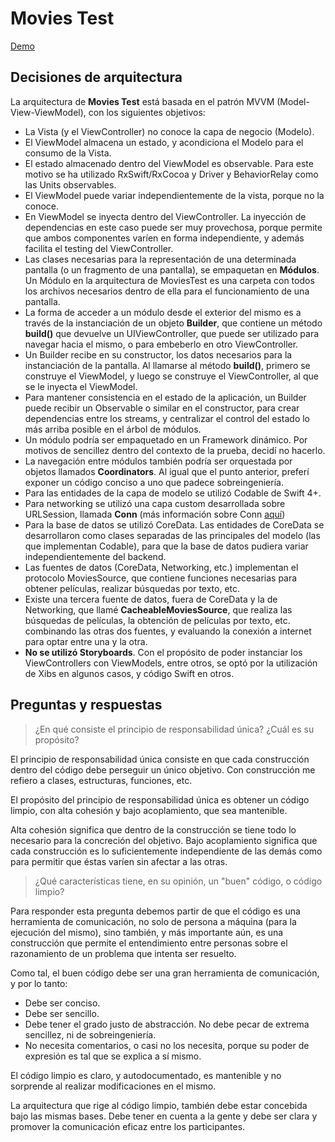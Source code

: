# Movies Test

[Demo](https://www.youtube.com/watch?v=ZIXGpXk6Mpk)

## Decisiones de arquitectura

La arquitectura de **Movies Test** está basada en el patrón MVVM (Model-View-ViewModel), con los siguientes objetivos:

- La Vista (y el ViewController) no conoce la capa de negocio (Modelo).
- El ViewModel almacena un estado, y acondiciona el Modelo para el consumo de la Vista. 
- El estado almacenado dentro del ViewModel es observable. Para este motivo se ha utilizado RxSwift/RxCocoa y Driver y BehaviorRelay como las Units observables.
- El ViewModel puede variar independientemente de la vista, porque no la conoce.
- En ViewModel se inyecta dentro del ViewController. La inyección de dependencias en este caso puede ser muy provechosa, porque permite que ambos componentes varíen en forma independiente, y además facilita el testing del ViewController.
- Las clases necesarias para la representación de una determinada pantalla (o un fragmento de una pantalla), se empaquetan en **Módulos**. Un Módulo en la arquitectura de MoviesTest es una carpeta con todos los archivos necesarios dentro de ella para el funcionamiento de una pantalla.
- La forma de acceder a un módulo desde el exterior del mismo es a través de la instanciación de un objeto **Builder**, que contiene un método **build()** que devuelve un UIViewController, que puede ser utilizado para navegar hacia el mismo, o para embeberlo en otro ViewController.
- Un Builder recibe en su constructor, los datos necesarios para la instanciación de la pantalla. Al llamarse al método **build()**, primero se construye el ViewModel, y luego se construye el ViewController, al que se le inyecta el ViewModel.
- Para mantener consistencia en el estado de la aplicación, un Builder puede recibir un Observable o similar en el constructor, para crear dependencias entre los streams, y centralizar el control del estado lo más arriba posible en el árbol de módulos.
- Un módulo podría ser empaquetado en un Framework dinámico. Por motivos de sencillez dentro del contexto de la prueba, decidí no hacerlo.
- La navegación entre módulos también podría ser orquestada por objetos llamados **Coordinators**. Al igual que el punto anterior, preferí exponer un código conciso a uno que padece sobreingeniería.
- Para las entidades de la capa de modelo se utilizó Codable de Swift 4+.
- Para networking se utilizó una capa custom desarrollada sobre URLSession, llamada **Conn** (más información sobre Conn [aquí](https://medium.com/@ortizfernandomartin))
- Para la base de datos se utilizó CoreData. Las entidades de CoreData se desarrollaron como clases separadas de las principales del modelo (las que implementan Codable), para que la base de datos pudiera variar independientemente del backend.
- Las fuentes de datos (CoreData, Networking, etc.) implementan el protocolo MoviesSource, que contiene funciones necesarias para obtener películas, realizar búsquedas por texto, etc.
- Existe una tercera fuente de datos, fuera de CoreData y la de Networking, que llamé **CacheableMoviesSource**, que realiza las búsquedas de películas, la obtención de películas por texto, etc. combinando las otras dos fuentes, y evaluando la conexión a internet para optar entre una y la otra.
- **No se utilizó Storyboards**. Con el propósito de poder instanciar los ViewControllers con ViewModels, entre otros, se optó por la utilización de Xibs en algunos casos, y código Swift en otros.

## Preguntas y respuestas

> ¿En qué consiste el principio de responsabilidad única? ¿Cuál es su propósito?

El principio de responsabilidad única consiste en que cada construcción dentro del código debe perseguir un único objetivo. Con construcción me refiero a clases, estructuras, funciones, etc. 

El propósito del principio de responsabilidad única es obtener un código limpio, con alta cohesión y bajo acoplamiento, que sea mantenible.

Alta cohesión significa que dentro de la construcción se tiene todo lo necesario para la concreción del objetivo.
Bajo acoplamiento significa que cada construcción es lo suficientemente independiente de las demás como para permitir que éstas varíen sin afectar a las otras.

> ¿Qué características tiene, en su opinión, un "buen" código, o código limpio?

Para responder esta pregunta debemos partir de que el código es una herramienta de comunicación, no solo de persona a máquina (para la ejecución del mismo), sino también,
y más importante aún, es una construcción que permite el entendimiento entre personas sobre el razonamiento de un problema que intenta ser resuelto.

Como tal, el buen código debe ser una gran herramienta de comunicación, y por lo tanto:

- Debe ser conciso.
- Debe ser sencillo.
- Debe tener el grado justo de abstracción. No debe pecar de extrema sencillez, ni de sobreingeniería.
- No necesita comentarios, o casi no los necesita, porque su poder de expresión es tal que se explica a sí mismo.

El código limpio es claro, y autodocumentado, es mantenible y no sorprende al realizar modificaciones en el mismo.

La arquitectura que rige al código limpio, también debe estar concebida bajo las mismas bases. Debe tener en cuenta a la gente y debe ser clara y promover la comunicación eficaz entre los participantes.

